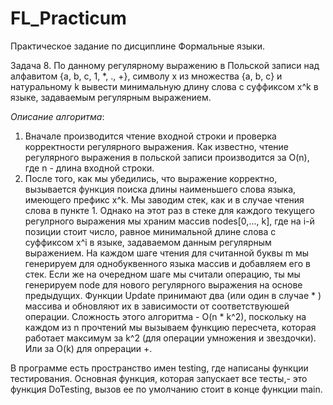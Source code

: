 # FL_Practicum
Практическое задание по дисциплине Формальные языки.

Задача 8. По данному регулярному выражению в Польской записи над алфавитом {a, b, c, 1, *, ., +}, символу x из множества {a, b, c} и натуральному k вывести минимальную длину слова с суффиксом x^k в языке, задаваемым регулярным выражением.

*Описание алгоритма*:
1. Вначале производится чтение входной строки и проверка корректности регулярного выражения. Как известно, чтение регулярного выражения в польской записи производится за O(n), где n - длина входной строки.
2. После того, как мы убедились, что выражение корректно, вызывается функция поиска длины наименьшего слова языка, имеющего префикс x^k.
Мы заводим стек, как и в случае чтения слова в пункте 1. Однако на этот раз в стеке для каждого текущего регулрного выражения мы храним массив nodes[0,..., k], где на i-й позиции стоит число, равное минимальной длине слова с суффиксом x^i в языке, задаваемом данным регулярным выражением. На каждом шаге чтения для считанной буквы m мы генерируем для однобуквенного языка массив и добавляем его в стек. Если же на очередном шаге мы считали операцию, ты мы генерируем node для нового регулярного выражения на основе предыдущих. Функции Update принимают два (или один в случае * ) массива и обновляют их в зависимости от соответствуюшей операции.
Сложность этого алгоритма - O(n * k^2), поскольку на каждом из n прочтений мы вызываем функцию пересчета, которая работает максимум за k^2 (для операции умножения и звездочки). Или за O(k) для опрерации +.

В программе есть пространство имен testing, где написаны функции тестирования. Основная функция, которая запускает все тесты,- это функция DoTesting, вызов ее по умолчанию стоит в конце функции main. 
